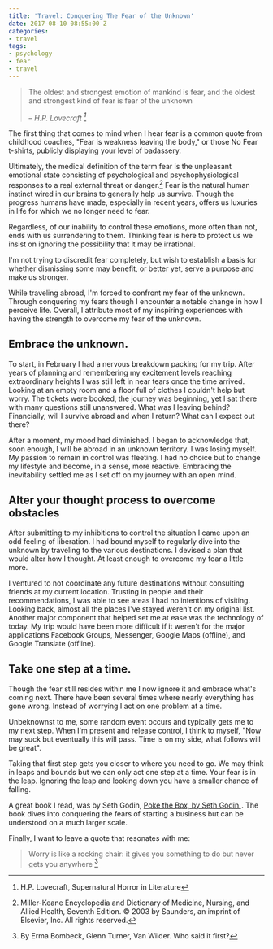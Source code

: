 ```yaml
---
title: 'Travel: Conquering The Fear of the Unknown'
date: 2017-08-10 08:55:00 Z
categories:
- travel
tags:
- psychology
- fear
- travel
---
```


> The oldest and strongest emotion of mankind is fear, and the oldest and strongest kind of fear is fear of the unknown
>
> <cite>– H.P. Lovecraft [^1]</cite>

The first thing that comes to mind when I hear fear is a common quote from childhood coaches, "Fear is weakness leaving the body," or those No Fear t-shirts, publicly displaying your level of badassery. 

Ultimately, the medical definition of the term fear is the unpleasant emotional state consisting of psychological and psychophysiological responses to a real external threat or danger.[^2] Fear is the natural human instinct wired in our brains to generally help us survive. Though the progress humans have made, especially in recent years, offers us luxuries in life for which we no longer need to fear.

Regardless, of our inability to control these emotions, more often than not, ends with us surrendering to them. Thinking fear is here to protect us we insist on ignoring the possibility that it may be irrational.

I'm not trying to discredit fear completely, but wish to establish a basis for whether dismissing some may benefit, or better yet, serve a purpose and make us stronger.

While traveling abroad, I'm forced to confront my fear of the unknown. Through conquering my fears though I encounter a notable change in how I perceive life. Overall, I attribute most of my inspiring experiences with having the strength to overcome my fear of the unknown.

## Embrace the unknown.

To start, in February I had a nervous breakdown packing for my trip. After years of planning and remembering my excitement levels reaching extraordinary heights I was still left in near tears once the time arrived. Looking at an empty room and a floor full of clothes I couldn't help but worry. The tickets were booked, the journey was beginning, yet I sat there with many questions still unanswered. What was I leaving behind? Financially, will I survive abroad and when I return? What can I expect out there?

After a moment, my mood had diminished. I began to acknowledge that, soon enough, I will be abroad in an unknown territory. I was losing myself. My passion to remain in control was fleeting. I had no choice but to change my lifestyle and become, in a sense, more reactive. Embracing the inevitability settled me as I set off on my journey with an open mind. 

## Alter your thought process to overcome obstacles

After submitting to my inhibitions to control the situation I came upon an odd feeling of liberation. I had bound myself to regularly dive into the unknown by traveling to the various destinations. I devised a plan that would alter how I thought. At least enough to overcome my fear a little more.

I ventured to not coordinate any future destinations without consulting friends at my current location. Trusting in people and their recommendations, I was able to see areas I had no intentions of visiting. Looking back, almost all the places I've stayed weren't on my original list.  Another major component that helped set me at ease was the technology of today. My trip would have been more difficult if it weren't for the major applications Facebook Groups, Messenger, Google Maps (offline), and Google Translate (offline). 

## Take one step at a time.

Though the fear still resides within me I now ignore it and embrace what's coming next. There have been several times where nearly everything has gone wrong. Instead of worrying I act on one problem at a time.

Unbeknownst to me, some random event occurs and typically gets me to my next step. When I'm present and release control, I think to myself, "Now may suck but eventually this will pass. Time is on my side, what follows will be great". 

Taking that first step gets you closer to where you need to go. We may think in leaps and bounds but we can only act one step at a time. Your fear is in the leap. Ignoring the leap and looking down you have a smaller chance of falling. 

A great book I read, was by Seth Godin, <a target="_blank" href="https://www.amazon.com/gp/offer-listing/1591848253/ref=as_li_tl?ie=UTF8&camp=1789&creative=9325&creativeASIN=1591848253&linkCode=am2&tag=4benefitnews-20&linkId=82632eedd18bf0cd9df84ac0a0166c50">Poke the Box, by Seth Godin.</a><img src="//ir-na.amazon-adsystem.com/e/ir?t=4benefitnews-20&l=am2&o=1&a=1591848253" width="1" height="1" border="0" alt="" style="border:none !important; margin:0px !important;" />. The book dives into conquering the fears of starting a business but can be understood on a much larger scale.

Finally, I want to leave a quote that resonates with me:

> Worry is like a rocking chair: it gives you something to do but never gets you anywhere [^3]

[^1]: H.P. Lovecraft, Supernatural Horror in Literature
[^2]: Miller-Keane Encyclopedia and Dictionary of Medicine, Nursing, and Allied Health, Seventh Edition. © 2003 by Saunders, an imprint of Elsevier, Inc. All rights reserved.
[^3]: By Erma Bombeck, Glenn Turner, Van Wilder. Who said it first?